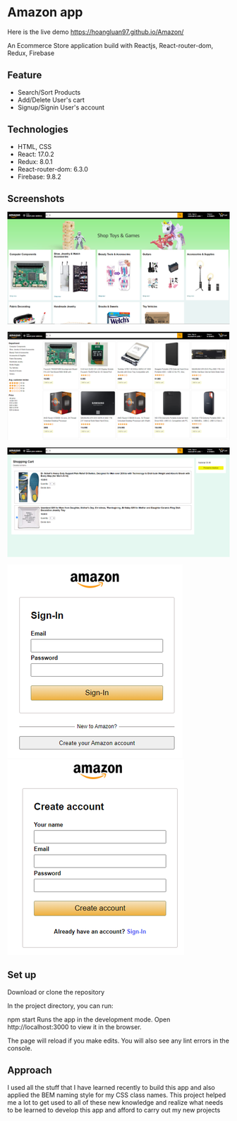 # Amazon app

Here is the live demo https://hoangluan97.github.io/Amazon/

An Ecommerce Store application build with Reactjs, React-router-dom, Redux, Firebase

## Feature

- Search/Sort Products
- Add/Delete User's cart
- Signup/Signin User's account

## Technologies

- HTML, CSS
- React: 17.0.2
- Redux: 8.0.1
- React-router-dom: 6.3.0
- Firebase: 9.8.2

## Screenshots

![Homepage](./image/homepage.PNG)

![Productspage](./image/productspage.PNG)

![Cartpage](./image/cartpage.PNG)

![Loginpage](./image/loginpage.PNG) ![Signuppage](./image/signuppage.PNG)

## Set up

Download or clone the repository

In the project directory, you can run:

npm start
Runs the app in the development mode.
Open http://localhost:3000 to view it in the browser.

The page will reload if you make edits.
You will also see any lint errors in the console.

## Approach

I used all the stuff that I have learned recently to build this app and also applied the BEM naming style for my CSS class names. This project helped me a lot to get used to all of these new knowledge and realize what needs to be learned to develop this app and afford to carry out my new projects
